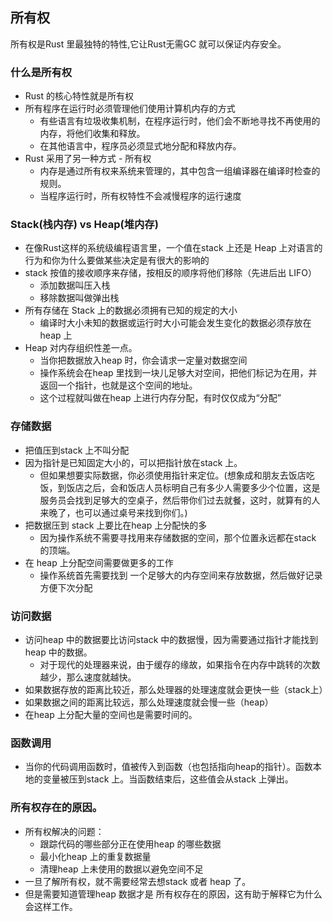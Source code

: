 ## 所有权

所有权是Rust 里最独特的特性,它让Rust无需GC 就可以保证内存安全。

### 什么是所有权
* Rust 的核心特性就是所有权
* 所有程序在运行时必须管理他们使用计算机内存的方式
    * 有些语言有垃圾收集机制，在程序运行时，他们会不断地寻找不再使用的内存，将他们收集和释放。
    * 在其他语言中，程序员必须显式地分配和释放内存。
* Rust 采用了另一种方式 - 所有权
    * 内存是通过所有权来系统来管理的，其中包含一组编译器在编译时检查的规则。
    * 当程序运行时，所有权特性不会减慢程序的运行速度

### Stack(栈内存) vs Heap(堆内存)

* 在像Rust这样的系统级编程语言里，一个值在stack 上还是 Heap 上对语言的行为和你为什么要做某些决定是有很大的影响的
* stack 按值的接收顺序来存储，按相反的顺序将他们移除（先进后出 LIFO）
    * 添加数据叫压入栈
    * 移除数据叫做弹出栈
* 所有存储在 Stack 上的数据必须拥有已知的规定的大小
    * 编译时大小未知的数据或运行时大小可能会发生变化的数据必须存放在heap 上
* Heap 对内存组织性差一点。
    * 当你把数据放入heap 时，你会请求一定量对数据空间
    * 操作系统会在heap 里找到一块儿足够大对空间，把他们标记为在用，并返回一个指针，也就是这个空间的地址。
    * 这个过程就叫做在heap 上进行内存分配，有时仅仅成为“分配”

### 存储数据
* 把值压到stack 上不叫分配
* 因为指针是已知固定大小的，可以把指针放在stack 上。
    *  但如果想要实际数据，你必须使用指针来定位。(想象成和朋友去饭店吃饭，到饭店之后，会和饭店人员标明自己有多少人需要多少个位置，这是服务员会找到足够大的空桌子，然后带你们过去就餐，这时，就算有的人来晚了，也可以通过桌号来找到你们。)
* 把数据压到 stack 上要比在heap 上分配快的多
    * 因为操作系统不需要寻找用来存储数据的空间，那个位置永远都在stack 的顶端。
* 在 heap 上分配空间需要做更多的工作
    * 操作系统首先需要找到 一个足够大的内存空间来存放数据，然后做好记录方便下次分配

### 访问数据
* 访问heap 中的数据要比访问stack 中的数据慢，因为需要通过指针才能找到heap 中的数据。
    * 对于现代的处理器来说，由于缓存的缘故，如果指令在内存中跳转的次数越少，那么速度就越快。
* 如果数据存放的距离比较近，那么处理器的处理速度就会更快一些（stack上）
* 如果数据之间的距离比较远，那么处理速度就会慢一些（heap）
* 在heap 上分配大量的空间也是需要时间的。

### 函数调用
* 当你的代码调用函数时，值被传入到函数（也包括指向heap的指针）。函数本地的变量被压到stack 上。当函数结束后，这些值会从stack 上弹出。

### 所有权存在的原因。
* 所有权解决的问题：
    * 跟踪代码的哪些部分正在使用heap 的哪些数据
    * 最小化heap 上的重复数据量
    * 清理heap 上未使用的数据以避免空间不足
* 一旦了解所有权，就不需要经常去想stack 或者 heap 了。
* 但是需要知道管理heap 数据才是 所有权存在的原因，这有助于解释它为什么会这样工作。
